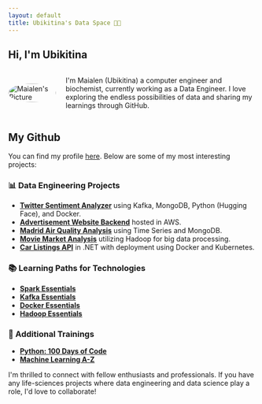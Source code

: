 ```yaml
---
layout: default
title: Ubikitina's Data Space 💫✨
---
```


## Hi, I'm Ubikitina

<div style="display: flex; align-items: center; justify-content: center; gap: 20px;">
  <div style="flex: 1;">
    <img src="https://avatars.githubusercontent.com/u/34455658?v=4" alt="Maialen's Picture" style="border-radius: 50%; width: 100%; max-width: 200px;">
  </div>
  <div style="flex: 4;">
    <p>I'm Maialen (Ubikitina) a computer engineer and biochemist, currently working as a Data Engineer. I love exploring the endless possibilities of data and sharing my learnings through GitHub.</p>
  </div>
</div>


## My Github

You can find my profile [here](https://github.com/Ubikitina/). Below are some of my most interesting projects:

### 📊 Data Engineering Projects
- **[Twitter Sentiment Analyzer](https://github.com/Ubikitina/datahack-kafka)** using Kafka, MongoDB, Python (Hugging Face), and Docker.
- **[Advertisement Website Backend](https://github.com/Ubikitina/datahack-cloud)** hosted in AWS.
- **[Madrid Air Quality Analysis](https://github.com/Ubikitina/datahack-mongodb)** using Time Series and MongoDB.
- **[Movie Market Analysis](https://github.com/Ubikitina/datahack-hadoop)** utilizing Hadoop for big data processing.
- **[Car Listings API](https://github.com/Ubikitina/datahack-kubernetes-dotnet-api-mongodb)** in .NET with deployment using Docker and Kubernetes.

### 📚 Learning Paths for Technologies
- **[Spark Essentials](https://github.com/Ubikitina/Spark-Essentials)**
- **[Kafka Essentials](https://github.com/Ubikitina/Kafka-Essentials)**
- **[Docker Essentials](https://github.com/Ubikitina/Docker-Essentials)**
- **[Hadoop Essentials](https://github.com/Ubikitina/Hadoop-Essentials)**

### 🚀 Additional Trainings
- **[Python: 100 Days of Code](https://github.com/Ubikitina/100-Days-of-Code-Python)**
- **[Machine Learning A-Z](https://github.com/Ubikitina/Machine-Learning-A-Z)**

I'm thrilled to connect with fellow enthusiasts and professionals. If you have any life-sciences projects where data engineering and data science play a role, I'd love to collaborate!
